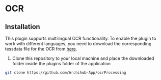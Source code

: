 # OCR

## Installation

This plugin supports multilingual OCR functionality. To enable the plugin to work with different languages, you need to download the corresponding tessdata file for the OCR from [here](https://github.com/tesseract-ocr/tessdata).

1. Clone this repository to your local machine and place the downloaded folder inside the plugins folder of the application

```bash
git clone https://github.com/Archihub-App/ocrProcessing
```